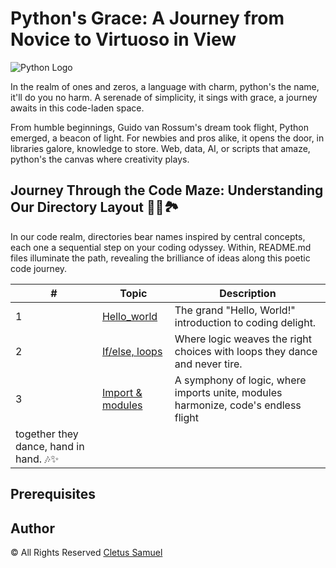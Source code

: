 # Python's Grace: A Journey from Novice to Virtuoso in View

![Python Logo](https://secure.meetupstatic.com/photos/event/c/8/4/6/highres_470931270.jpeg)

In the realm of ones and zeros, a language with charm, python's the name, it'll do you no harm. A serenade of simplicity, it sings with grace, a journey awaits in this code-laden space.

From humble beginnings, Guido van Rossum's dream took flight,
Python emerged, a beacon of light. For newbies and pros alike, it opens the door, in libraries galore, knowledge to store. Web, data, AI, or scripts that amaze, python's the canvas where creativity plays.

## Journey Through the Code Maze: Understanding Our Directory Layout 🚶‍♂️🏞️

In our code realm, directories bear names inspired by central concepts, each one a sequential step on your coding odyssey. Within, README.md files illuminate the path, revealing the brilliance of ideas along this poetic code journey.

| #  | Topic                                      | Description                                           |
| -- | ------------------------------------------ | ----------------------------------------------------- |
| 1  | [Hello_world](./0x00-python-hello_world)          | The grand "Hello, World!" introduction to coding delight. |
| 2  | [If/else, loops](./0x01-python-if_else_loops_functions)      | Where logic weaves the right choices with loops they dance and never tire.|
| 3  | [Import & modules](./0x02-python-import_modules)      | A symphony of logic, where imports unite, modules harmonize, code's endless flight
together they dance, hand in hand. 🎶✨ |


## Prerequisites

## Author

&copy; All Rights Reserved [Cletus Samuel](https://cletsymedia.github.io/Prof-Portfolio/)
